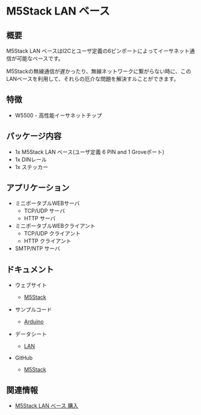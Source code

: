# M5Stack LAN ベース

## 概要

M5Stack LAN ベースはI2Cとユーザ定義の6ピンポートによってイーサネット通信が可能なベースです。

M5Stackの無線通信が遅かったり、無線ネットワークに繋がらない時に、このLANベースを利用して、それらの厄介な問題を解決すルことができます。

## 特徴

- W5500 - 高性能イーサネットチップ

## パッケージ内容

- 1x M5Stack LAN ベース(ユーザ定義 6 PIN and 1 Groveポート)
- 1x DINレール
- 1x ステッカー

## アプリケーション

- ミニポータブルWEBサーバ
  - TCP/UDP サーバ
  - HTTP サーバ
- ミニポータブルWEBクライアント
  - TCP/UDP クライアント
  - HTTP クライアント
- SMTP/NTP サーバ

## ドキュメント

- ウェブサイト
  - [M5Stack](https://m5stack.com)

- サンプルコード
  - [Arduino](https://github.com/m5stack/M5Stack/tree/master/examples/Modules/W5500)

- データシート
  - [LAN](https://www.u-blox.com/zh/product/neo-m8-series)

- GitHub
  - [M5Stack](https://github.com/m5stack/M5Stack)

## 関連情報

- [M5Stack LAN ベース 購入](https://www.aliexpress.com/store/product/M5Stack-New-Arrival-LAN-Module-with-W5500-Chip-LanProto-Ethernet-convert-Network-Module-Microcontroller-for-Arduino/3226069_32904089417.html)

